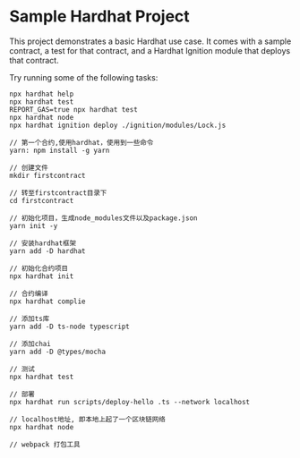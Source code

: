 # Sample Hardhat Project

This project demonstrates a basic Hardhat use case. It comes with a sample contract, a test for that contract, and a Hardhat Ignition module that deploys that contract.

Try running some of the following tasks:

```shell
npx hardhat help
npx hardhat test
REPORT_GAS=true npx hardhat test
npx hardhat node
npx hardhat ignition deploy ./ignition/modules/Lock.js
```

```shell
// 第一个合约,使用hardhat，使用到一些命令
yarn: npm install -g yarn

// 创建文件
mkdir firstcontract

// 转至firstcontract目录下
cd firstcontract

// 初始化项目，生成node_modules文件以及package.json
yarn init -y

// 安装hardhat框架
yarn add -D hardhat

// 初始化合约项目
npx hardhat init

// 合约编译
npx hardhat complie

// 添加ts库
yarn add -D ts-node typescript

// 添加chai
yarn add -D @types/mocha

// 测试
npx hardhat test 

// 部署
npx hardhat run scripts/deploy-hello .ts --network localhost

// localhost地址, 即本地上起了一个区块链网络
npx hardhat node

// webpack 打包工具


```
